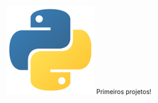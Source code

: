 <img src="https://github.com/vtdotsec/primeirosprojetos/blob/main/docs/python-logo.png" width="200"/>
Primeiros projetos!

